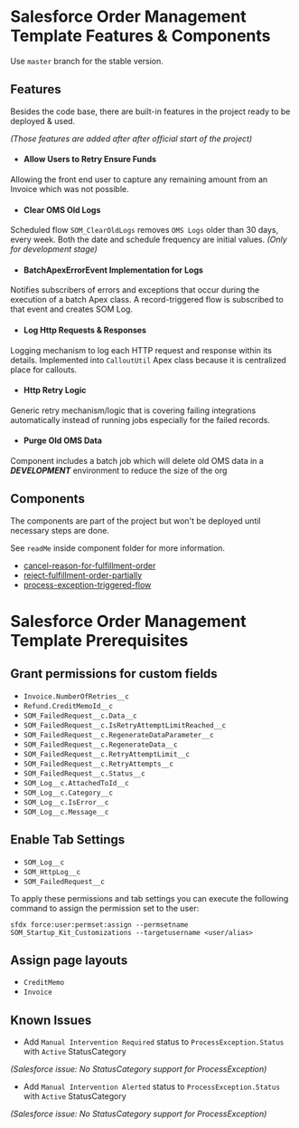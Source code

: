 # Salesforce Order Management Template Features & Components

Use `master` branch for the stable version.

## Features
Besides the code base, there are built-in features in the project ready to be deployed & used.

_(Those features are added after after official start of the project)_

- #### Allow Users to Retry Ensure Funds
Allowing the front end user to capture any remaining amount from an Invoice which was not possible.
- #### Clear OMS Old Logs
Scheduled flow `SOM_ClearOldLogs` removes `OMS Logs` older than 30 days, every week. Both the date and schedule frequency are initial values. _(Only for development stage)_
- #### BatchApexErrorEvent Implementation for Logs
Notifies subscribers of errors and exceptions that occur during the execution of a batch Apex class. A record-triggered flow is subscribed to that event and creates SOM Log.
- #### Log Http Requests & Responses
Logging mechanism to log each HTTP request and response within its details. Implemented into `CalloutUtil` Apex class because it is centralized place for callouts.
- #### Http Retry Logic
Generic retry mechanism/logic that is covering failing integrations automatically instead of running jobs especially for the failed records.
- #### Purge Old OMS Data
Component includes a batch job which will delete old OMS data in a ***DEVELOPMENT*** environment to reduce the size of the org

## Components
The components are part of the project but won't be deployed until necessary steps are done.

See `readMe` inside component folder for more information.
- [cancel-reason-for-fulfillment-order](https://github.com/OSFDigital/Design-Architecture-Advisory-Board/blob/develop/salesforce-order-management-template/som-components/cancel-reason-for-fulfillment-order/README.md)
- [reject-fulfillment-order-partially](https://github.com/OSFDigital/Design-Architecture-Advisory-Board/blob/develop/salesforce-order-management-template/som-components/reject-fulfillment-order-partially/README.md)
- [process-exception-triggered-flow](https://github.com/OSFDigital/Design-Architecture-Advisory-Board/blob/develop/salesforce-order-management-template/som-components/process-exception-triggered-flow/README.md)

# Salesforce Order Management Template Prerequisites

## Grant permissions for custom fields
- `Invoice.NumberOfRetries__c`
- `Refund.CreditMemoId__c`
- `SOM_FailedRequest__c.Data__c`
- `SOM_FailedRequest__c.IsRetryAttemptLimitReached__c`
- `SOM_FailedRequest__c.RegenerateDataParameter__c`
- `SOM_FailedRequest__c.RegenerateData__c`
- `SOM_FailedRequest__c.RetryAttemptLimit__c`
- `SOM_FailedRequest__c.RetryAttempts__c`
- `SOM_FailedRequest__c.Status__c`
- `SOM_Log__c.AttachedToId__c`
- `SOM_Log__c.Category__c`
- `SOM_Log__c.IsError__c`
- `SOM_Log__c.Message__c`

## Enable Tab Settings
- `SOM_Log__c`
- `SOM_HttpLog__c`
- `SOM_FailedRequest__c`

To apply these permissions and tab settings you can execute the following command to assign the permission set to the user:
```
sfdx force:user:permset:assign --permsetname SOM_Startup_Kit_Customizations --targetusername <user/alias>
```

## Assign page layouts
- `CreditMemo`
- `Invoice`

## Known Issues
- Add `Manual Intervention Required` status to `ProcessException.Status` with `Active` StatusCategory

_(Salesforce issue: No StatusCategory support for ProcessException)_
- Add `Manual Intervention Alerted` status to `ProcessException.Status` with `Active` StatusCategory

_(Salesforce issue: No StatusCategory support for ProcessException)_
